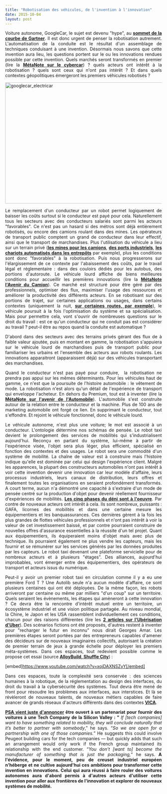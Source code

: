 ```yaml
---
title: "Robotisation des véhicules, de l'invention à l'innovation"
date: 2015-10-04
layout: post
---
```


<p style="text-align: justify">Voiture autonome, GoogleCar, le sujet est devenu "hype", au <strong><a href="http://www.silicon.fr/gartner-hype-cycle-2015-voiture-connectee-autonome-124683.html" target="_blank">sommet de la courbe de Gartner</a></strong>. Il est donc urgent de penser la robotisation autrement. L'automatisation de la conduite est le résultat d'un assemblage de techniques conduisant à une invention. Désormais nous savons que cette invention aura lieu, les questions portent sur le ou les innovations rendues possible par cette invention. Quels marchés seront transformés en premier (lire la <a href="http://transportsdufutur.ademe.fr/2014/04/metanote-20-la-voiture-sans-conducteur-la-chimere.html" target="_blank"><strong>MétaNote sur le cybercar</strong></a>) ? quels acteurs ont intérêt à la robotisation ? quels sont ceux qui n'ont pas intérêt ? Et dans quels contextes géopolitiques émergeront les premiers véhicules robotisés ?</p>
<p style="text-align: justify"><a href="http://transportsdufutur.ademe.fr/wp-content/uploads/sites/6/2015/10/googlecar_electricar.jpg"><img class=" size-full wp-image-4092 aligncenter" src="http://transportsdufutur.ademe.fr/wp-content/uploads/sites/6/2015/10/googlecar_electricar.jpg" alt="googlecar_electricar" width="846" height="389" /></a></p>
<p style="text-align: justify"><!--more--></p>
<p style="text-align: justify">Le remplacement d'un conducteur par un robot permet logiquement de baisser les coûts surtout si le conducteur est payé pour cela. Naturellement tous les secteurs avec des conducteurs salariés sont parmi les acteurs "favorables". Ce n'est pas un hasard si des métros sont déjà entièrement robotisés, ou encore des camions roulant dans des mines. Les opérateurs de transport public comptent un grand de conducteur dans leur effectif, ainsi que le transport de marchandises. Plus l'utilisation du véhicule a lieu sur un terrain privé (<a href="http://www.24hgold.com/francais/actualite-or-argent-des-poids-lourds-autonomes-arrivent-dans-les-mines-de-l-alberta.aspx?article=7029296246H11690&redirect=false&contributor=Mish." target="_blank"><strong>les mines pour les camions</strong></a>, <a href="http://wardsauto.com/vehicles-technology/singapore-deploy-driverless-vehicles-ports" target="_blank"><strong>des ports industriels</strong></a>, <a href="http://www.lesechos.fr/26/03/2015/LesEchos/21906-126-ECH_balyo-robotise-les-chariots-de-manutention.htm" target="_blank"><strong>les chariots automatisés dans les entrepôts</strong></a> par exemple), plus les conditions sont donc "favorables" à la robotisation. Puis nous progresserons sur l'élargissement de ce contexte par l'abaissement des coûts, par le travail légal et réglementaire : dans des couloirs dédiés pour les autobus, des portions d'autoroute. Le véhicule lourd affiche de biens meilleures conditions pour accueillir les premières innovations (lire la <a href="http://transportsdufutur.ademe.fr/2013/07/metanote-16-lavenir-du-camion.html" target="_blank"><strong>MétaNote l'Avenir du Camion</strong></a>). Ce marché est structuré pour être géré par des professionnels, optimiser des flux, maximiser l'usage des ressources et améliorer la productivité des différents acteurs. En se robotisant sur des portions de trajet, sur certaines applications ou usages, dans certains contextes (uniquement la nuit, <a href="http://www.zdnet.fr/actualites/les-camions-autonomes-en-test-sur-les-routes-allemandes-cette-annee-39822950.htm" target="_blank"><strong>sur certaines routes, par exemple</strong></a>), le véhicule poursuit à la fois l'optimisation du système et sa spécialisation. Mais pour permettre cela, vont s'ouvrir de nombreuses questions sur le droit du travail : est ce qu'un conducteur qui ne conduit pas est considérer au travail ? peut-il être au repos quand la conduite est automatique ?</p>
<p style="text-align: justify">D'abord dans des secteurs avec des terrains privés gérant des flux de à faible valeur ajoutée, puis en montant en gamme, la robotisation s'appuiera sur le véhicule lourd de marchandises puis de transport public pour familiariser les urbains et l'ensemble des acteurs aux robots roulants. Les innovations apparaitront (apparaissent déjà) sur des véhicules transportant des marchandises.</p>
<p style="text-align: justify">Quand le conducteur n'est pas payé pour conduire,  la robotisation ne prendra pas appui sur les mêmes déterminants. Pour les véhicules haut de gamme, ce n'est que la poursuite de l'histoire automobile : le vêtement de mode. La robotisation n'est alors qu'un détail de l'expérience de transport qui enveloppe l'acheteur. En dehors du Premium, tout est à inventer (lire la <a href="http://transportsdufutur.ademe.fr/2012/07/lavenir-de-lautomobile.html" target="_blank"><strong>MétaNote sur l'avenir de l'Automobile</strong></a>). L'automobile s'est construite autour de la relation entre le conducteur et la machine. Plus de 100 ans de marketing automobile ont forgé ce lien. En supprimant le conducteur, tout s'effondre. Et rejoint le véhicule fonctionnel, donc le véhicule lourd.</p>
<p style="text-align: justify">Le véhicule autonome, n'est plus une voiture; le mot est associé à un conducteur. L'ontologie détermine nos schémas de pensée. Le robot taxi devient le prolongement des services de mobilités qui s'industrialisent aujourd'hui. Reconçu en partant du système, lui-même à partir de l'expérience visée, l'objet sera plus léger, plus efficient, spécialisé en fonction des contextes et des usages. Le robot sera une commodité d'un système de mobilité. La chaîne de valeur est à construire mais l'histoire indique qu'elle est dominée par celui qui design l'expérience client. Malgré les apparences, la plupart des constructeurs automobiles n'ont pas intérêt à voir cette invention devenir une innovation car leur modèle d'affaire, leurs processus industriels, leurs canaux de distribution, leurs offres et finalement toutes les organisations en seraient profondément transformés. A court terme, aucun n'a démontré une capacité à s'extraire d'un mode de pensée centré sur la production d'objet pour devenir réellement fournisseur d'expériences de mobilités. <a href="http://www.latribune.fr/opinions/tribunes/transition-numerique-les-cinq-etapes-du-deni-468080.html" target="_blank"><strong>Les cinq phases du déni sont à l'oeuvre</strong></a>. Par contre de nouveaux acteurs ont intérêt à cela. Ils sont nombreux, puissants : GAFA, licornes des mobilités et dans une certaine mesure les équipementiers et les banquassurances. Ces dernières gèrent à la fois les plus grandes de flottes véhicules professionnels et n'ont pas intérêt à voir la valeur de cet investissement baissé, et par contre pourraient construire de nouvelles offres d'assurance essentielles à la réussite d'un tel projet. Quant aux équipementiers, ils équiperaient moins d'objet mais avec plus de technique. Ils pourraient également ne plus vendre les capteurs, mais les fournir et se rémunérer sur les services générés par les données produites par les capteurs. Le robot taxi devenant une plateforme servicielle pour de nombreux acteurs et à plusieurs "étages". Des alliances, aujourd'hui improbables, vont émerger entre des équipementiers, des opérateurs de transport et acteurs issus du numérique.</p>
<p style="text-align: justify">Peut-il y avoir un premier robot taxi en circulation comme il y a eu une première Ford T ? Une Autolib seule n'a aucun modèle d'affaire, ce sont plusieurs centaines qui ont été déployées. De la même façon, les robots arriveront par centaine ou même par milliers "d'un coup" sur un territoire. Quels seraient les évènements, les étapes qui amèneront à cette innovation ? Ce devra être la rencontre d'intérêt mutuel entre un territoire, un écosystème industriel et une vision politique partagée. Au niveau mondial, la Chine, le Japon et les USA rassemblent individuellement ces conditions, chacun pour des raisons différentes (lire les <a href="http://transportsdufutur.ademe.fr/2015/07/puis-viendra-luberisation-duber.html" target="_blank"><strong>2 articles sur l'Ubérisation d'Uber</strong></a>). Des scénarios fictions ont été proposés, d'autres restent à inventer pour "recharger le futur en inconnu" nous dirait Georges Amar. Les premières étapes seront portées par des entrepreneurs capables d'amener des décideurs sur de nouveaux imaginaires collectifs, autorisant la création de premier terrain de jeux à grande échelle pour déployer les premiers méta-systèmes. Dans ces espaces, tout redevient possible comme le propose cet essai (source <a href="http://alloybuild.com/portfolio/all/shuffle-city/" target="_blank"><strong>AlloyBuild, Shuffle City</strong></a>) :</p>
[embed]https://www.youtube.com/watch?v=xojDAXNSZyY[/embed]
<p style="text-align: justify">Dans ces espaces, toute la complexité sera conservée : des sciences humaines à la robotique, de la réglementation au design des interfaces, du droit du travail à la cybersécurité des systèmes. Tout devra être mené de front pour résoudre les problèmes aux interfaces, aux interstices. Et là se révèleront de nouveaux talents, de nouveaux métiers capables de faire avancer de grands réseaux d'acteurs différents dans des contextes <a href="http://transportsdufutur.ademe.fr/2013/07/light-foot-print-strategy.html" target="_blank"><strong>VICA</strong></a>.</p>
<p style="text-align: justify"><strong><a href="http://www.ft.com/intl/cms/s/0/2f1c4eea-5c7e-11e5-a28b-50226830d644.html#axzz3ndCRchx1" target="_blank">PSA vient juste d'annoncer</a> être ouvert à un partenariat pour fournir des voitures à une Tech Company de la Silicon Valley : " </strong><em>If [tech companies] want to have something related to mobility, they will conclude naturally that it’s better to partner with somebody</em>,” he says. “<em>So we are open for a partnership with one of those companies.</em>” He suggests this could involve Peugeot building cars for the tech companies — but quickly adds that such an arrangement would only work if the French group maintained its relationship with the end customer. “<em>You don’t [want to] become the manufacturer of something that is just the packaging,</em>” he says. <strong>A l'évidence, pour le moment, peu de creuset industriel européen n'héberge et ne cultive aujourd'hui ces ambitions pour transformer cette invention en innovations. Celui qui aura réussi à faire rouler des voitures autonomes aura d'abord permis à d'autres acteurs d'utiliser cette invention pour aller aux frontières de l'innovation et explorer de nouveaux systèmes de mobilité. </strong></p>
<p style="text-align: justify"><strong>
</strong></p>
<p style="text-align: justify"></p>